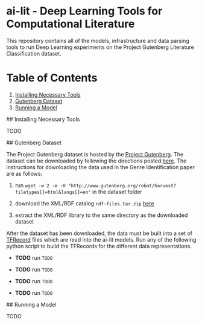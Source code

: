 # ai-lit - Deep Learning Tools for Computational Literature
This repository contains all of the models, infrastructure and data parsing tools to run Deep Learning experiments on the Project Gutenberg Literature Classification dataset.

# Table of Contents
1. [Installing Necessary Tools](#install)
2. [Gutenberg Dataset](#dataset)
3. [Running a Model](#model)

<a name="install"/>
## Installing Necessary Tools

TODO

<a name="dataset"/>
## Gutenberg Dataset

The Project Gutenberg dataset is hosted by the [Project Gutenberg](#https://www.gutenberg.org/wiki/Main_Page). The dataset can be downloaded by following the directions posted [here](#https://www.gutenberg.org/wiki/Gutenberg:Information_About_Robot_Access_to_our_Pages). The instructions for downloading the data used in the Genre Identification paper are as follows:

1. run ```wget -w 2 -m -H "http://www.gutenberg.org/robot/harvest?filetypes[]=html&langs[]=en"``` in the dataset folder

2. download the XML/RDF catalog ```rdf-files.tar.zip``` [here](#https://www.gutenberg.org/wiki/Gutenberg:Feeds)

3. extract the XML/RDF library to the same directory as the downloaded dataset

After the dataset has been downloaded, the data must be built into a set of [TFRecord](#https://www.tensorflow.org/programmers_guide/datasets#consuming_tfrecord_data) files which are read into the ai-lit models. Run any of the following python script to build the TFRecords for the different data representations.

* **TODO** run ```TODO```

* **TODO** run ```TODO```

* **TODO** run ```TODO```

* **TODO** run ```TODO```


<a name="model"/>
## Running a Model

TODO
